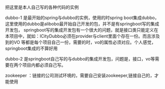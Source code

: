 把这里是本人自己写的各种代码的实例

dubbo-1 是最开始的spring与dubbo的实例，使用的时spring boot集成dubbo，这里使用的dubbo是alibobo最开始自己开发的包，并不是有springboot写的集成开发包，
        springboot写的集成开发包有一个很大的问题，就是接口类只能定义在本项目中，就如：ICityDubbo必须在provider与client里面个存在一份。而且涉及到的VO         等都是每个项目自己一份，需要的时，vo的属性必须对应。个人感觉，springboot集成的不算好用
        
dubbo-2 是springboot自己写的与dubbo的集成开发包，问题是，接口，vo等需要在两个项目内都必须自己写。

zookeeper ：链接的公司测试环境的，需要自己安装zookeeper,链接自己的，才能使用
        

